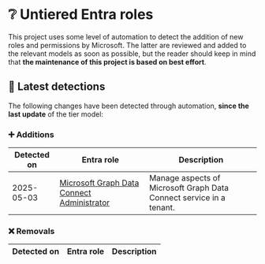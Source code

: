 # ❔ Untiered Entra roles

This project uses some level of automation to detect the addition of new roles and permissions by Microsoft. The latter are reviewed and added to the relevant models as soon as possible, but the reader should keep in mind that **the maintenance of this project is based on best effort**.

## 🔎 Latest detections

The following changes have been detected through automation, **since the last update** of the tier model:

### ➕ Additions

| Detected on | Entra role | Description |
|---|---|---|
| 2025-05-03 | [Microsoft Graph Data Connect Administrator](https://graph.microsoft.com/v1.0/roleManagement/directory/roleDefinitions/ee67aa9c-e510-4759-b906-227085a7fd4d) | Manage aspects of Microsoft Graph Data Connect service in a tenant. |

### ❌ Removals

| Detected on | Entra role | Description |
|---|---|---|
